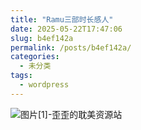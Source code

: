 ```yaml
---
title: "Ramu三部时长感人"
date: 2025-05-22T17:47:06
slug: b4ef142a
permalink: /posts/b4ef142a/
categories:
  - 未分类
tags:
  - wordpress
---
```


![图片[1]-歪歪的耽美资源站](/images/wp/b4ef142a-3da89e01.jpg)
